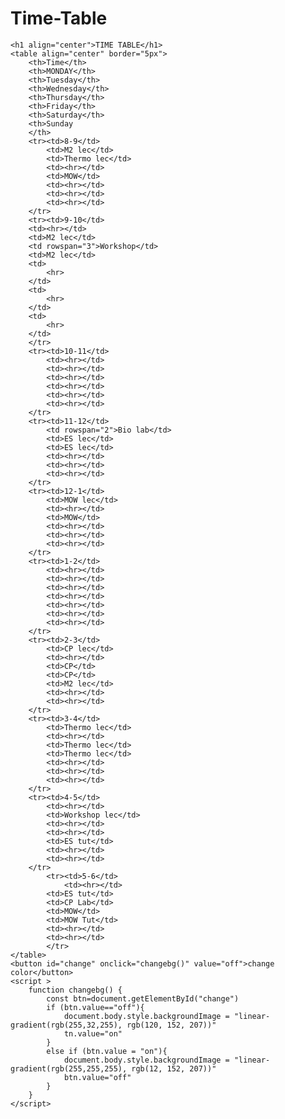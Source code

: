 # Time-Table



<html>
<Head>
</Head>
<body>
    <style>
html {
    height: 100%;
}

body {
    background-image: linear-gradient(rgb(255,255,255), rgb(12, 152, 207));
    text-align: center;
} 
    </style>
    
    <h1 align="center">TIME TABLE</h1>
    <table align="center" border="5px">
        <th>Time</th>
        <th>MONDAY</th>
        <th>Tuesday</th>
        <th>Wednesday</th>
        <th>Thursday</th>
        <th>Friday</th>
        <th>Saturday</th>
        <th>Sunday
        </th>
        <tr><td>8-9</td>
            <td>M2 lec</td>
            <td>Thermo lec</td>
            <td><hr></td>
            <td>MOW</td>
            <td><hr></td>
            <td><hr></td>
            <td><hr></td>
        </tr>
        <tr><td>9-10</td>
        <td><hr></td>
        <td>M2 lec</td>
        <td rowspan="3">Workshop</td>
        <td>M2 lec</td>
        <td>
            <hr>
        </td>
        <td>
            <hr>
        </td>
        <td>
            <hr>
        </td>
        </tr>
        <tr><td>10-11</td>
            <td><hr></td>
            <td><hr></td>
            <td><hr></td>
            <td><hr></td>
            <td><hr></td>
            <td><hr></td>
        </tr>
        <tr><td>11-12</td>
            <td rowspan="2">Bio lab</td>
            <td>ES lec</td>
            <td>ES lec</td>
            <td><hr></td>
            <td><hr></td>
            <td><hr></td>
        </tr>
        <tr><td>12-1</td>
            <td>MOW lec</td>
            <td><hr></td>
            <td>MOW</td>
            <td><hr></td>
            <td><hr></td>
            <td><hr></td>
        </tr>
        <tr><td>1-2</td>
            <td><hr></td>
            <td><hr></td>
            <td><hr></td>
            <td><hr></td>
            <td><hr></td>
            <td><hr></td>
            <td><hr></td>
        </tr>
        <tr><td>2-3</td>
            <td>CP lec</td>
            <td><hr></td>
            <td>CP</td>
            <td>CP</td>
            <td>M2 lec</td>
            <td><hr></td>
            <td><hr></td>
        </tr>
        <tr><td>3-4</td>
            <td>Thermo lec</td>
            <td><hr></td>
            <td>Thermo lec</td>
            <td>Thermo lec</td>
            <td><hr></td>
            <td><hr></td>
            <td><hr></td>
        </tr>
        <tr><td>4-5</td>
            <td><hr></td>
            <td>Workshop lec</td>
            <td><hr></td>
            <td><hr></td>
            <td>ES tut</td>
            <td><hr></td>
            <td><hr></td>
        </tr>
            <tr><td>5-6</td>
                <td><hr></td>
            <td>ES tut</td>
            <td>CP Lab</td>
            <td>MOW</td>
            <td>MOW Tut</td>
            <td><hr></td>
            <td><hr></td>
            </tr>
    </table>
    <button id="change" onclick="changebg()" value="off">change color</button>
    <script >
        function changebg() {
            const btn=document.getElementById("change")
            if (btn.value=="off"){
                document.body.style.backgroundImage = "linear-gradient(rgb(255,32,255), rgb(120, 152, 207))"
                tn.value="on"
            }
            else if (btn.value = "on"){
                document.body.style.backgroundImage = "linear-gradient(rgb(255,255,255), rgb(12, 152, 207))"
                btn.value="off"
            }
        }
    </script>
 </body>  

</html>




